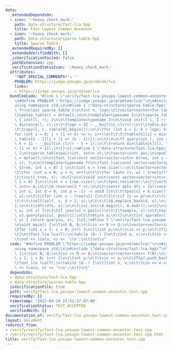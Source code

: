 ```yaml
---
data:
  _extendedDependsOn:
  - icon: ':heavy_check_mark:'
    path: data-structure/fast-lca.hpp
    title: Fast Lowest Common Ancestor
  - icon: ':heavy_check_mark:'
    path: data-structure/sparse-table.hpp
    title: Sparse Table
  _extendedRequiredBy: []
  _extendedVerifiedWith: []
  _isVerificationFailed: false
  _pathExtension: cpp
  _verificationStatusIcon: ':heavy_check_mark:'
  attributes:
    '*NOT_SPECIAL_COMMENTS*': ''
    PROBLEM: https://judge.yosupo.jp/problem/lca
    links:
    - https://judge.yosupo.jp/problem/lca
  bundledCode: "#line 1 \"verify/fast-lca.yosupo-lowest-common-ancestor.test.cpp\"\
    \n#define PROBLEM \"https://judge.yosupo.jp/problem/lca\"\n\n#include <bits/stdc++.h>\n\
    using namespace std;\n\n#line 1 \"data-structure/sparse-table.hpp\"\ntemplate<typename\
    \ T>\nclass sparse_table {\n\tint n, logn;\n\tvector<vector<T>> table;\n\npublic:\n\
    \tsparse_table() = default;\n\n\ttemplate<typename I>\n\tsparse_table(I l, I r)\
    \ { init(l, r); }\n\n\ttemplate<typename I>\n\tvoid init(I l, I r) {\n\t\tn =\
    \ distance(l, r);\n\t\tlogn = 32 - __builtin_clz(n);\n\t\ttable.assign(logn, vector<T>(n));\n\
    \t\tcopy(l, r, table[0].begin());\n\t\tfor (int k = 1; k < logn; k++)\n\t\t\t\
    for (int i = 0; i + (1 << k) <= n; i++)\n\t\t\t\ttable[k][i] = min(table[k - 1][i],\
    \ table[k - 1][i + (1 << (k - 1))]);\n\t}\n\n\tT query(int l, int r) {\n\t\tint\
    \ k = 31 - __builtin_clz(r - l + 1);\n\t\treturn min(table[k][l], table[k][r -\
    \ (1 << k) + 1]);\n\t}\n};\n#line 2 \"data-structure/fast-lca.hpp\"\n\nclass fast_lca\
    \ {\n\tsparse_table<pair<int, int>> st;\n\tvector<int> pos;\n\npublic:\n\tfast_lca()\
    \ = default;\n\n\tfast_lca(const vector<vector<int>> &tree, int s = 0) { init(tree,\
    \ s); }\n\n\ttemplate<typename T>\n\tfast_lca(const vector<vector<pair<int, T>>>\
    \ &tree, int s = 0) { \n\t\tint n = tree.size();\n\t\tvector<vector<int>> _tree(n);\n\
    \t\tfor (int u = 0; u < n; u++)\n\t\t\tfor (auto [v, w] : tree[u])\n\t\t\t\t_tree[u].push_back(v);\n\
    \t\tinit(_tree, s); \n\t}\n\n\tvoid init(const vector<vector<int>> &tree, int\
    \ s = 0) {\n\t\tint n = tree.size();\n\t\tpos.resize(n);\n\t\tvector<pair<int,\
    \ int>> A;\n\t\tA.reserve(2 * n);\n\n\t\tconst auto dfs = [&](const auto &self,\
    \ int u, int d = 0, int p = -1) -> void {\n\t\t\tpos[u] = A.size();\n\t\t\tA.emplace_back(d,\
    \ u);\n\t\t\tfor (int v : tree[u]) {\n\t\t\t\tif (v == p)\n\t\t\t\t\tcontinue;\n\
    \t\t\t\tself(self, v, d + 1, u);\n\t\t\t\tA.emplace_back(d, u);\n\t\t\t}\n\t\t\
    };\n\n\t\tdfs(dfs, s);\n\n\t\tst.init(A.begin(), A.end());\n\t}\n\n\tint query(int\
    \ u, int v) {\n\t\tif (pos[u] > pos[v])\n\t\t\tswap(u, v);\n\t\tauto [d, a] =\
    \ st.query(pos[u], pos[v]);\n\t\treturn a;\n\t}\n\n\tint operator()(int u, int\
    \ v) { return query(u, v); }\n};\n#line 7 \"verify/fast-lca.yosupo-lowest-common-ancestor.test.cpp\"\
    \n\nint main() {\n\tint N, Q;\n\tcin >> N >> Q;\n\tvector<vector<int>> T(N);\n\
    \tfor (int i = 1; i < N; i++) {\n\t\tint p;\n\t\tcin >> p;\n\t\tT[p].push_back(i);\n\
    \t}\n\tfast_lca lca(T);\n\twhile (Q--) {\n\t\tint u, v;\n\t\tcin >> u >> v;\n\t\
    \tcout << lca(u, v) << '\\n';\n\t}\n}\n"
  code: "#define PROBLEM \"https://judge.yosupo.jp/problem/lca\"\n\n#include <bits/stdc++.h>\n\
    using namespace std;\n\n#include \"data-structure/fast-lca.hpp\"\n\nint main()\
    \ {\n\tint N, Q;\n\tcin >> N >> Q;\n\tvector<vector<int>> T(N);\n\tfor (int i\
    \ = 1; i < N; i++) {\n\t\tint p;\n\t\tcin >> p;\n\t\tT[p].push_back(i);\n\t}\n\
    \tfast_lca lca(T);\n\twhile (Q--) {\n\t\tint u, v;\n\t\tcin >> u >> v;\n\t\tcout\
    \ << lca(u, v) << '\\n';\n\t}\n}"
  dependsOn:
  - data-structure/fast-lca.hpp
  - data-structure/sparse-table.hpp
  isVerificationFile: true
  path: verify/fast-lca.yosupo-lowest-common-ancestor.test.cpp
  requiredBy: []
  timestamp: '2022-04-29 21:52:37-07:00'
  verificationStatus: TEST_ACCEPTED
  verifiedWith: []
documentation_of: verify/fast-lca.yosupo-lowest-common-ancestor.test.cpp
layout: document
redirect_from:
- /verify/verify/fast-lca.yosupo-lowest-common-ancestor.test.cpp
- /verify/verify/fast-lca.yosupo-lowest-common-ancestor.test.cpp.html
title: verify/fast-lca.yosupo-lowest-common-ancestor.test.cpp
---
```

